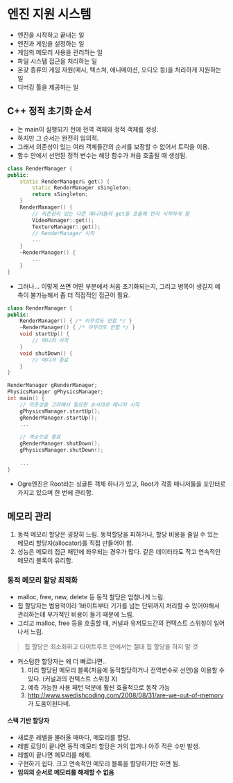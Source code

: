 # 엔진 지원 시스템
- 엔진을 시작하고 끝내는 일
- 엔진과 게임을 설정하는 일
- 게임의 메모리 사용을 관리하는 일
- 파일 시스템 접근을 처리하는 일
- 온갖 종류의 게임 자원(메시, 텍스쳐, 애니메이션, 오디오 등)을 처리하게 지원하는 일
- 디버깅 툴을 제공하는 일


## C++ 정적 초기화 순서
- 는 main이 실행되기 전에 전역 객체와 정적 객체를 생성.
- 하지만 그 순서는 완전히 임의적.
- 그래서 의존성이 있는 여러 객체들간의 순서를 보장할 수 없어서 트릭을 이용.
- 함수 안에서 선언된 정적 변수는 해당 함수가 처음 호출될 때 생성됨.
```cpp
class RenderManager {
public: 
	static RenderManager& get() {
		static RenderManager sSingleton;
		return sSingleton;
	}
	RenderManager() {
		// 의존성이 있는 다른 매니저들의 get을 호출해 먼저 시작하게 함
		VideoManager::get();
		TextureManager::get();
		// RenderManager 시작
		...
	}
	~RenderManager() {
		...
	}
}
```
- 그러나... 이렇게 쓰면 어떤 부분에서 처음 초기화되는지, 그리고 병목이 생길지 예측이 불가능해서 좀 더 직접적인 접근이 필요.

```cpp
class RenderManager {
public: 
	RenderManager() { /* 아무것도 안함 */	}
	~RenderManager() { /* 아무것도 안함 */ }
	void startUp() {
		// 매니저 시작
	}
	void shutDown() {
		// 매니저 종료
	}
}

RenderManager gRenderManager;
PhysicsManager gPhysicsManager;
int main() {
	// 의존성을 고려해서 필요한 순서대로 매니저 시작
	gPhysicsManager.startUp();
	gRenderManager.startUp();
	...
	
	// 역순으료 종료
	gRenderManager.shutDown();
	gPhysicsManager.shutDown();
	
	...
}
```

- Ogre엔진은 Root라는 싱글톤 객체 하나가 있고, Root가 각종 매니저들을 포인터로 가지고 있으며 한 번에 관리함.

## 메모리 관리
1. 동적 메모리 할당은 굉장히 느림. 동적할당을 피하거나, 할당 비용을 줄일 수 있는 메모리 할당자(allocator)를 직접 만들어야 함.
2. 성능은 메모리 접근 패턴에 좌우되는 경우가 많다. 같은 데이터라도 작고 연속적인 메모리 블록이 유리함.

### 동적 메모리 할당 최적화
- malloc, free, new, delete 등 동적 할당은 엄청나게 느림.
- 힙 할당자는 범용적이라 1바이트부터 기가를 넘는 단위까지 처리할 수 있어야해서 관리하는데 부가적인 비용이 들기 때문에 느림.
- 그리고 malloc, free 등을 호출할 때,  커널과 유저모드간의 컨텍스트 스위칭이 일어나서 느림.
> 힙 할당은 최소화하고 타이트루프 안에서는 절대 힙 할당을 하지 말 것
- 커스텀한 할당자는 왜 더 빠르냐면..
	1. 미리 할당된 메모리 블록(처음에 동적할당하거나 전역변수로 선언)을 이용할 수 있다. (커널과의 컨텍스트 스위칭 X)
	2. 예측 가능한 사용 패턴 덕분에 훨씬 효율적으로 동작 가능
	3. http://www.swedishcoding.com/2008/08/31/are-we-out-of-memory 가 도움이된다네.

#### 스택 기반 할당자
- 새로운 레벨을 불러올 때마다, 메모리를 할당.
- 레벨 로딩이 끝나면 동적 메모리 할당은 거의 없거나 아주 적은 수만 발생.
- 레벨이 끝나면 메모리를 해제.
- 구현하기 쉽다. 크고 연속적인 메모리 블록을 할당하기만 하면 됨.
- **임의의 순서로 메모리를 해제할 수 없음**

